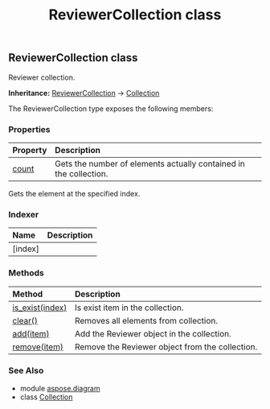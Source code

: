 ﻿---
title: ReviewerCollection class
second_title: Aspose.Diagram for Python via .NET API References
description: 
type: docs
weight: 1850
url: /python-net/aspose.diagram/reviewercollection/
is_root: false
---

## ReviewerCollection class

Reviewer collection.



**Inheritance:** [ReviewerCollection](/diagram/python-net/aspose.diagram/reviewercollection) → 
[Collection](/diagram/python-net/aspose.diagram/collection)



The ReviewerCollection type exposes the following members:

### Properties
| Property | Description |
| :- | :- |
| [count](/diagram/python-net/aspose.diagram/reviewercollection/count) | Gets the number of elements actually contained in the collection. |



Gets the element at the specified index.
### Indexer
| Name | Description |
| :- | :- |
| [index] |  |


### Methods
| Method | Description |
| :- | :- |
| [is_exist(index)](/diagram/python-net/aspose.diagram/reviewercollection/is_exist/#int) | Is exist item in the collection. |
| [clear()](/diagram/python-net/aspose.diagram/reviewercollection/clear/#) | Removes all elements from collection. |
| [add(item)](/diagram/python-net/aspose.diagram/reviewercollection/add/#Reviewer) | Add the Reviewer object in the collection. |
| [remove(item)](/diagram/python-net/aspose.diagram/reviewercollection/remove/#Reviewer) | Remove the Reviewer object from the collection. |


### See Also

* module [aspose.diagram](../)
* class [Collection](/diagram/python-net/aspose.diagram/collection)
